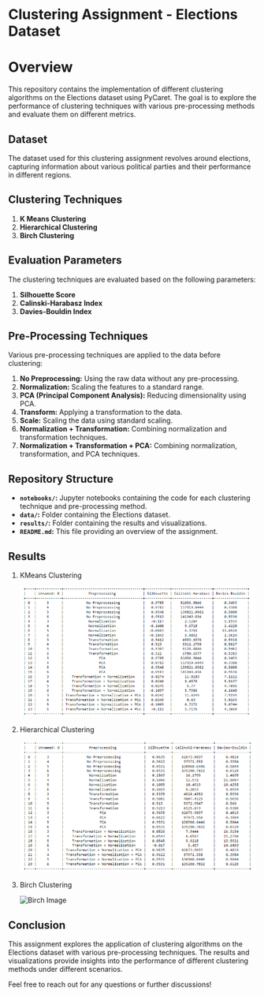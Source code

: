 # Clustering Assignment - Elections Dataset

# Overview

This repository contains the implementation of different clustering algorithms on the Elections dataset using PyCaret. The goal is to explore the performance of clustering techniques with various pre-processing methods and evaluate them on different metrics.

## Dataset

The dataset used for this clustering assignment revolves around elections, capturing information about various political parties and their performance in different regions.

## Clustering Techniques

1. **K Means Clustering**
2. **Hierarchical Clustering**
3. **Birch Clustering**

## Evaluation Parameters

The clustering techniques are evaluated based on the following parameters:

1. **Silhouette Score**
2. **Calinski-Harabasz Index**
3. **Davies-Bouldin Index**

## Pre-Processing Techniques

Various pre-processing techniques are applied to the data before clustering:

1. **No Preprocessing:** Using the raw data without any pre-processing.
2. **Normalization:** Scaling the features to a standard range.
3. **PCA (Principal Component Analysis):** Reducing dimensionality using PCA.
4. **Transform:** Applying a transformation to the data.
5. **Scale:** Scaling the data using standard scaling.
6. **Normalization + Transformation:** Combining normalization and transformation techniques.
7. **Normalization + Transformation + PCA:** Combining normalization, transformation, and PCA techniques.

## Repository Structure

- **`notebooks/`:** Jupyter notebooks containing the code for each clustering technique and pre-processing method.
- **`data/`:** Folder containing the Elections dataset.
- **`results/`:** Folder containing the results and visualizations.
- **`README.md`:** This file providing an overview of the assignment.



## Results

1. KMeans Clustering

   ![KMeans Image](kmeans.png)

2. Hierarchical Clustering

   ![Hierarchical Clustering Image](hierarchical_clustering.png)

3. Birch Clustering

   ![Birch Image](birch.png)

## Conclusion

This assignment explores the application of clustering algorithms on the Elections dataset with various pre-processing techniques. The results and visualizations provide insights into the performance of different clustering methods under different scenarios.

Feel free to reach out for any questions or further discussions!
